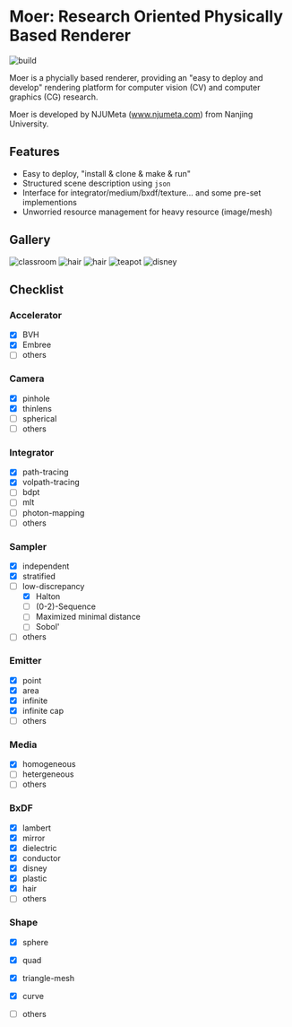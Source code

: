 # Moer: Research Oriented Physically Based Renderer

![build](https://github.com/NJUCG/Moer/actions/workflows/cmake.yml/badge.svg)

Moer is a phycially based renderer, providing an "easy to deploy and develop" rendering platform for computer vision (CV) and computer graphics (CG) research.

Moer is developed by NJUMeta (www.njumeta.com) from Nanjing University.

## Features

- Easy to deploy, "install & clone & make & run"
- Structured scene description using `json`
- Interface for integrator/medium/bxdf/texture... and some pre-set implementions
- Unworried resource management for heavy resource (image/mesh)

## Gallery

![classroom](https://user-images.githubusercontent.com/46410388/204492936-a7fc480b-1557-44e9-afaf-56d0ff1537a2.jpg)
![hair](https://yjpp.oss-cn-hangzhou.aliyuncs.com/uPic/C6966B38E3AD16F8AC9CC9D86C73921E.jpg)
![hair](https://yjpp.oss-cn-hangzhou.aliyuncs.com/uPic/curly-hair.png)
![teapot](https://yjpp.oss-cn-hangzhou.aliyuncs.com/uPic/tea-pot.png)
![disney](https://yjpp.oss-cn-hangzhou.aliyuncs.com/uPic/disneybsdf.png)
## Checklist

### Accelerator
- [X] BVH
- [X] Embree
- [ ] others

### Camera
- [x] pinhole
- [x] thinlens
- [ ] spherical
- [ ] others

### Integrator
- [x] path-tracing
- [X] volpath-tracing
- [ ] bdpt
- [ ] mlt
- [ ] photon-mapping
- [ ] others

### Sampler
- [X] independent 
- [X] stratified 
- [ ] low-discrepancy
  - [X] Halton
  - [ ] (0-2)-Sequence
  - [ ] Maximized minimal distance
  - [ ] Sobol'
- [ ] others

### Emitter
- [X] point
- [X] area
- [X] infinite
- [X] infinite cap
- [ ] others

### Media
- [X] homogeneous
- [ ] hetergeneous
- [ ] others

### BxDF
- [X] lambert
- [X] mirror
- [X] dielectric
- [X] conductor
- [X] disney
- [X] plastic
- [X] hair
- [ ] others

### Shape
- [X] sphere
- [X] quad
- [X] triangle-mesh
- [X] curve
- [ ] others


